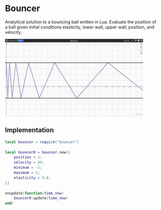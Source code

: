 # Bouncer
Analytical solution to a bouncing ball written in Lua. Evaluate the position of a ball given initial conditions elasticity, lower wall, upper wall, position, and velocity.

![](assets/bounce.gif)

## Implementation
```lua
local bouncer = require("bouncer")

local bouncer0 = bouncer.new({
	position = 1;
	velocity = 40;
	minimum = -1;
	maximum = 2;
	elasticity = 0.8;
})

onupdate(function(time_now)
	bouncer0:update(time_now)
end)
```
